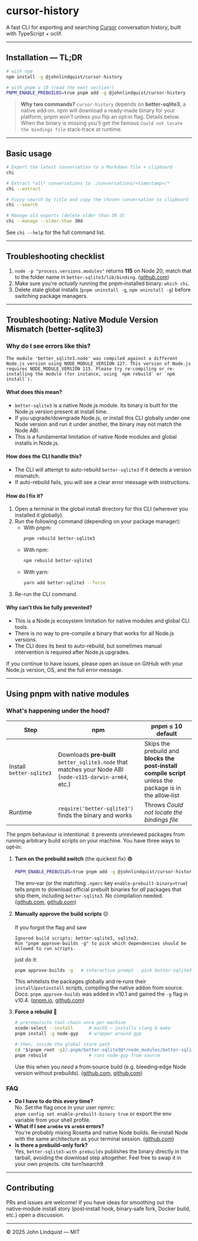 cursor-history
=================

A fast CLI for exporting and searching [Cursor](https://cursor.sh) conversation history, built with TypeScript + oclif.

---

## Installation — TL;DR

```bash
# with npm
npm install -g @johnlindquist/cursor-history

# with pnpm ≥ 10 (read the next section!)
PNPM_ENABLE_PREBUILDS=true pnpm add -g @johnlindquist/cursor-history
```

> **Why two commands?** `cursor‑history` depends on **better‑sqlite3**, a native add‑on. npm will download a ready‑made binary for your platform; pnpm *won't* unless you flip an opt‑in flag. Details below.  
> When the binary is missing you'll get the famous `Could not locate the bindings file` stack‑trace at runtime.

---

## Basic usage

```bash
# Export the latest conversation to a Markdown file + clipboard
chi

# Extract *all* conversations to ./conversations/<timestamp>/*
chi --extract

# Fuzzy‑search by title and copy the chosen conversation to clipboard
chi --search

# Manage old exports (delete older than 30 d)
chi --manage --older-than 30d
```

See `chi --help` for the full command list.

---

## Troubleshooting checklist

1. `node -p "process.versions.modules"` returns **115** on Node 20; match that to the folder name in `better-sqlite3/lib/binding`. ([github.com](https://github.com/JoshuaWise/better-sqlite3/releases?utm_source=chatgpt.com))  
2. Make sure you're *actually* running the pnpm‑installed binary: `which chi`.  
3. Delete stale global installs (`pnpm uninstall -g`, `npm uninstall -g`) before switching package managers.

---

## Troubleshooting: Native Module Version Mismatch (better-sqlite3)

### Why do I see errors like this?

```
The module 'better_sqlite3.node' was compiled against a different Node.js version using NODE_MODULE_VERSION 127. This version of Node.js requires NODE_MODULE_VERSION 115. Please try re-compiling or re-installing the module (for instance, using `npm rebuild` or `npm install`).
```

#### What does this mean?
- `better-sqlite3` is a native Node.js module. Its binary is built for the Node.js version present at install time.
- If you upgrade/downgrade Node.js, or install this CLI globally under one Node version and run it under another, the binary may not match the Node ABI.
- This is a fundamental limitation of native Node modules and global installs in Node.js.

#### How does the CLI handle this?
- The CLI will attempt to auto-rebuild `better-sqlite3` if it detects a version mismatch.
- If auto-rebuild fails, you will see a clear error message with instructions.

#### How do I fix it?
1. Open a terminal in the global install directory for this CLI (wherever you installed it globally).
2. Run the following command (depending on your package manager):
   - With pnpm:
     ```sh
     pnpm rebuild better-sqlite3
     ```
   - With npm:
     ```sh
     npm rebuild better-sqlite3
     ```
   - With yarn:
     ```sh
     yarn add better-sqlite3 --force
     ```
3. Re-run the CLI command.

#### Why can't this be fully prevented?
- This is a Node.js ecosystem limitation for native modules and global CLI tools.
- There is no way to pre-compile a binary that works for all Node.js versions.
- The CLI does its best to auto-rebuild, but sometimes manual intervention is required after Node.js upgrades.

If you continue to have issues, please open an issue on GitHub with your Node.js version, OS, and the full error message.

---

## Using pnpm with native modules

### What's happening under the hood?

| Step | npm | pnpm ≤ 10 default |
|------|-----|-------------------|
| Install `better‑sqlite3` | Downloads **pre‑built** `better_sqlite3.node` that matches your Node ABI (`node‑v115‑darwin‑arm64`, etc.) | Skips the prebuild and **blocks the post‑install compile script** unless the package is in the allow‑list |
| Runtime | `require('better-sqlite3')` finds the binary and works | Throws *Could not locate the bindings file* |

The pnpm behaviour is intentional: it prevents unreviewed packages from running arbitrary build scripts on your machine. You have three ways to opt‑in:

1. **Turn on the prebuild switch** (the quickest fix) 🟢

   ```bash
   PNPM_ENABLE_PREBUILDS=true pnpm add -g @johnlindquist/cursor-history
   ```

   The env‑var (or the matching `.npmrc` key `enable-prebuilt-binary=true`) tells pnpm to download official prebuilt binaries for *all* packages that ship them, including `better‑sqlite3`. No compilation needed. ([github.com](https://github.com/WiseLibs/better-sqlite3/issues/782?utm_source=chatgpt.com), [github.com](https://github.com/pnpm/pnpm/issues/2135?utm_source=chatgpt.com))

2. **Manually approve the build scripts** 🟡

   If you forgot the flag and saw

   ```
   Ignored build scripts: better-sqlite3, sqlite3.
   Run "pnpm approve-builds -g" to pick which dependencies should be allowed to run scripts.
   ```

   just do it:

   ```bash
   pnpm approve-builds -g   # interactive prompt ‑ pick better‑sqlite3 & sqlite3
   ```

   This whitelists the packages globally and re‑runs their `install`/`postinstall` scripts, compiling the native addon from source. Docs: `pnpm approve-builds` was added in v10.1 and gained the `‑g` flag in v10.4. ([pnpm.io](https://pnpm.io/cli/approve-builds), [github.com](https://github.com/pnpm/pnpm/issues/9045?utm_source=chatgpt.com))

3. **Force a rebuild** 🔧

   ```bash
   # prerequisite tool‑chain once per machine
   xcode-select --install      # macOS — installs clang & make
   pnpm install -g node-gyp    # wrapper around gyp

   # then, inside the global store path
   cd "$(pnpm root -g)/.pnpm/better-sqlite3@*/node_modules/better-sqlite3"
   pnpm rebuild                # runs node-gyp from source
   ```

   Use this when you *need* a from‑source build (e.g. bleeding‑edge Node version without prebuilds). ([github.com](https://github.com/pnpm/pnpm/issues/8228?utm_source=chatgpt.com), [github.com](https://github.com/WiseLibs/better-sqlite3/issues/1027?utm_source=chatgpt.com))

### FAQ

* **Do I have to do this every time?**  
  No. Set the flag once in your user npmrc:  
  `pnpm config set enable-prebuilt-binary true` or export the env variable from your shell profile.
* **What if I see `arm64e` vs `arm64` errors?**  
  You're probably mixing Rosetta and native Node builds. Re‑install Node with the same architecture as your terminal session. ([github.com](https://github.com/WiseLibs/better-sqlite3/issues/861?utm_source=chatgpt.com))
* **Is there a prebuild‑only fork?**  
  Yes, `better-sqlite3-with-prebuilds` publishes the binary directly in the tarball, avoiding the download step altogether. Feel free to swap it in your own projects. cite turn1search9

---

## Contributing

PRs and issues are welcome! If you have ideas for smoothing out the native‑module install story (post‑install hook, binary‑safe fork, Docker build, etc.) open a discussion.

---

© 2025 John Lindquist — MIT

